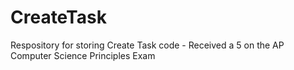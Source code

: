# CreateTask
Respository for storing Create Task code - Received a 5 on the AP Computer Science Principles Exam
